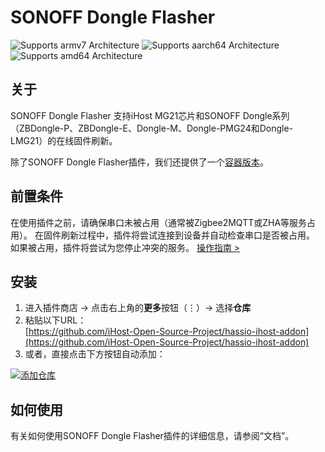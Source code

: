# SONOFF Dongle Flasher

![Supports armv7 Architecture](https://img.shields.io/badge/armv7-yes-green.svg) ![Supports aarch64 Architecture](https://img.shields.io/badge/aarch64-yes-green.svg) ![Supports amd64 Architecture](https://img.shields.io/badge/amd64-yes-green.svg)
 
## 关于

SONOFF Dongle Flasher 支持iHost MG21芯片和SONOFF Dongle系列（ZBDongle-P、ZBDongle-E、Dongle-M、Dongle-PMG24和Dongle-LMG21）的在线固件刷新。

除了SONOFF Dongle Flasher插件，我们还提供了一个[容器版本](https://hub.docker.com/r/ewelink/sonoff-dongle-flasher)。

## 前置条件

在使用插件之前，请确保串口未被占用（通常被Zigbee2MQTT或ZHA等服务占用）。
在固件刷新过程中，插件将尝试连接到设备并自动检查串口是否被占用。
如果被占用，插件将尝试为您停止冲突的服务。
[操作指南 >](https://github.com/iHost-Open-Source-Project/ha-operating-system?tab=readme-ov-file#readme)


## 安装
1. 进入插件商店 → 点击右上角的**更多**按钮（⋮）→ 选择**仓库**  
2. 粘贴以下URL：  
   [https://github.com/iHost-Open-Source-Project/hassio-ihost-addon](https://github.com/iHost-Open-Source-Project/hassio-ihost-addon)  
3. 或者，直接点击下方按钮自动添加：

[![添加仓库](https://my.home-assistant.io/badges/supervisor_add_addon_repository.svg)](https://my.home-assistant.io/redirect/supervisor_add_addon_repository/?repository_url=https%3A%2F%2Fgithub.com%2FiHost-Open-Source-Project%2Fhassio-ihost-addon)

## 如何使用

有关如何使用SONOFF Dongle Flasher插件的详细信息，请参阅“文档”。
